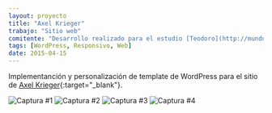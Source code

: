 ```yaml
---
layout: proyecto
title: "Axel Krieger"
trabajo: "Sitio web"
comitente: "Desarrollo realizado para el estudio [Teodoro](http://mundoteodoro.com)."
tags: [WordPress, Responsivo, Web]
date: 2015-04-15
---
```


Implementanción y personalización de template de WordPress para el sitio de [Axel Krieger](http://www.axelk.com){:target="_blank"}.

<div class="carousel">
    <img src="{{ site.baseurl }}/img/2015_axel-01.jpg" alt="Captura #1" />
    <img src="{{ site.baseurl }}/img/2015_axel-02.jpg" alt="Captura #2" />
    <img src="{{ site.baseurl }}/img/2015_axel-03.jpg" alt="Captura #3" />
    <img src="{{ site.baseurl }}/img/2015_axel-04.jpg" alt="Captura #4" />
</div>
